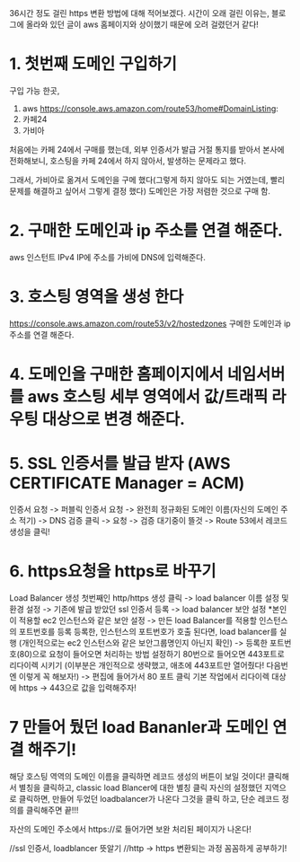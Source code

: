 36시간 정도 걸린 https 변환 방법에 대해 적어보겠다.
시간이 오래 걸린 이유는,
블로그에 올라와 있던 글이 aws 홈페이지와 상이했기 때문에 오려 걸렸던거 같다!

# 1. 첫번째 도메인 구입하기
구입 가능 한곳, 
1) aws
https://console.aws.amazon.com/route53/home#DomainListing:
2) 카페24
3) 가비아 

처음에는 카페 24에서 구매를 했는데, 
외부 인증서가 발급 거절 통지를 받아서 
본사에 전화해보니, 호스팅을 카페 24에서 하지 않아서, 발생하는 문제라고 했다.

그래서, 가비아로 옮겨서 
도메인을 구메 했다(그렇게 하지 않아도 되는 거였는데,
빨리 문제를 해결하고 싶어서 그렇게 결정 했다)
도메인은 가장 저렴한 것으로 구매 함.

# 2. 구매한 도메인과 ip 주소를 연결 해준다.
aws 인스턴트 IPv4 IP에 주소를 가비에 DNS에 입력해준다.

# 3. 호스팅 영역을 생성 한다
https://console.aws.amazon.com/route53/v2/hostedzones
구메한 도메인과 ip 주소를 연결 해준다.


# 4. 도메인을 구매한 홈페이지에서 네임서버를 aws 호스팅 세부 영역에서 값/트래픽 라우팅 대상으로 변경 해준다.

# 5. SSL 인증서를 발급 받자 (AWS CERTIFICATE Manager = ACM) 
인증서 요청 -> 퍼블릭 인증서 요청 -> 완전희 정규화된 도메인 이름(자신의 도메인 주소 적기) -> DNS 검증 클릭 -> 요청 -> 검증 대기중이 뜰것 -> Route 53에서 레코드 생성을 클릭!

# 6. https요청을 https로 바꾸기
Load Balancer 생성 
첫번째인 http/https 생성 클릭 -> load balancer 이름 설정 및 환경 설정 
->
기존에 발급 받았던 ssl 인증서 등록
->
load balancer 보안 설정
*본인이 적용할 ec2 인스턴스와 같은 보안 설정 
->
만든 load Balancer를 적용할 인스턴스의 포트번호를 등록
등록한, 인스턴스의 포트번호가 호출 된다면, load balancer를 실행 (개인적으로는 ec2 인스턴스와 같은 보안그룹명인지 아닌지 확인)
->
등록한 포트번호(80)으로 요청이 들어오면 처리하는 방법 설정하기
80번으로 들어오면 443포트로 리다이렉 시키기
(이부분은 개인적으로 생략했고, 애초에 443포트만 열어줬다! 다음번엔 이렇게 꼭 해보자!)
-> 편집에 들어가서 80 포트 클릭 
기본 작업에서 리다이렉 대상에 https -> 443으로 값을 입력해주자!

# 7 만들어 뒀던 load Bananler과 도메인 연결 해주기!
해당 호스팅 역역의 도메인 이름을 클릭하면
레코드 생성의 버튼이 보일 것이다!
클릭해서 
별칭을 클릭하고, 
classic load Blancer에 대한 별칭 클릭
자신의 설정했던 지역으로 클릭하면, 
만들어 두었던 loadbalancer가 나온다 그것을 클릭
하고, 단순 레코드 정의를 클릭해주면 
끝!!! 


자산의 도메인 주소에서 https://로 들어가면 보완 처리된 페이지가 나온다!

//ssl 인증서, loadblancer 뜻알기
//http -> https 변환되는 과정 꼼꼼하게 공부하기!




